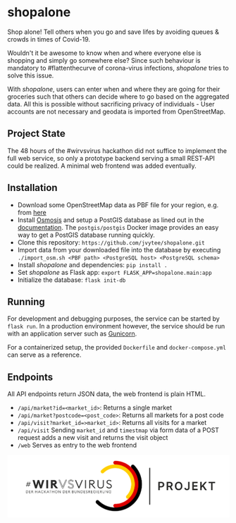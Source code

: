 # shopalone
Shop alone! Tell others when you go and save lifes by avoiding queues &amp; crowds in times of Covid-19.

Wouldn't it be awesome to know when and where everyone else is shopping and simply go somewhere else?
Since such behaviour is mandatory to #flattenthecurve of corona-virus infections, *shopalone* tries to solve this issue.

With *shopalone*, users can enter when and where they are going for their groceries such that others can decide where to go based on the aggregated data.
All this is possible without sacrificing privacy of individuals - User accounts are not necessary and geodata is imported from OpenStreetMap.

## Project State
The 48 hours of the #wirvsvirus hackathon did not suffice to implement the full web service, so only a prototype backend serving a small REST-API could be realized.
A minimal web frontend was added eventually.

## Installation
- Download some OpenStreetMap data as PBF file for your region, e.g. from [here](https://download.geofabrik.de/) 
- Install [Osmosis](https://github.com/openstreetmap/osmosis) and setup a PostGIS database as lined out in the [documentation](https://wiki.openstreetmap.org/wiki/Osmosis/PostGIS_Setup). The `postgis/postgis` Docker image provides an easy way to get a PostGIS database running quickly.
- Clone this repository: `https://github.com/jvytee/shopalone.git`
- Import data from your downloaded file into the database by executing `./import_osm.sh <PBF path> <PostgreSQL host> <PostgreSQL schema>`
- Install *shopalone* and dependencies: `pip install .`
- Set *shopalone* as Flask app: `export FLASK_APP=shopalone.main:app`
- Initialize the database: `flask init-db`

## Running
For development and debugging purposes, the service can be started by `flask run`.
In a production environment however, the service should be run with an application server such as [Gunicorn](https://gunicorn.org/).

For a containerized setup, the provided `Dockerfile` and `docker-compose.yml` can serve as a reference.

## Endpoints
All API endpoints return JSON data, the web frontend is plain HTML.
- `/api/market?id=<market_id>`: Returns a single market
- `/api/market?postcode=<post_code>`: Returns all markets for a post code
- `/api/visit?market_id=>market_id>`: Returns all visits for a market
- `/api/visit` Sending `market_id` and `timestmap` via form data of a POST request adds a new visit and returns the visit object
- `/web` Serves as entry to the web frontend

![](Logo_Projekt_01.png)
